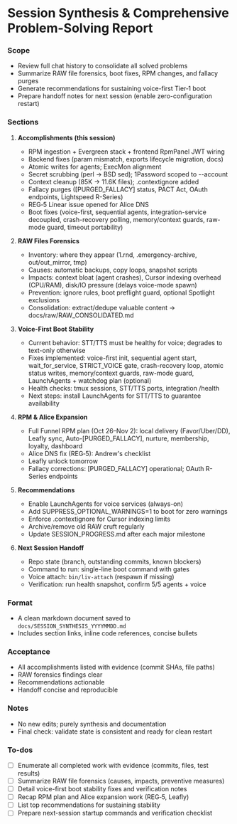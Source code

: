 <!-- 964b7ca4-84f9-46d4-902c-492a196e447f ee545d60-5905-4cd0-8468-ad8c20fc75de -->
# Session Synthesis & Comprehensive Problem-Solving Report

### Scope
- Review full chat history to consolidate all solved problems
- Summarize RAW file forensics, boot fixes, RPM changes, and fallacy purges
- Generate recommendations for sustaining voice-first Tier‑1 boot
- Prepare handoff notes for next session (enable zero-configuration restart)

### Sections
1) **Accomplishments (this session)**
   - RPM ingestion + Evergreen stack + frontend RpmPanel JWT wiring
   - Backend fixes (param mismatch, exports lifecycle migration, docs)
   - Atomic writes for agents; ExecMon alignment
   - Secret scrubbing (perl → BSD sed); 1Password scoped to --account
   - Context cleanup (85K → 11.6K files); .contextignore added
   - Fallacy purges ([PURGED_FALLACY] status, PACT Act, OAuth endpoints, Lightspeed R-Series)
   - REG‑5 Linear issue opened for Alice DNS
   - Boot fixes (voice-first, sequential agents, integration-service decoupled, crash-recovery polling, memory/context guards, raw-mode guard, timeout portability)

2) **RAW Files Forensics**
   - Inventory: where they appear (1.rnd, .emergency-archive, out/out_mirror, tmp)
   - Causes: automatic backups, copy loops, snapshot scripts
   - Impacts: context bloat (agent crashes), Cursor indexing overhead (CPU/RAM), disk/IO pressure (delays voice-mode spawn)
   - Prevention: ignore rules, boot preflight guard, optional Spotlight exclusions
   - Consolidation: extract/dedupe valuable content → docs/raw/RAW_CONSOLIDATED.md

3) **Voice-First Boot Stability**
   - Current behavior: STT/TTS must be healthy for voice; degrades to text-only otherwise
   - Fixes implemented: voice-first init, sequential agent start, wait_for_service, STRICT_VOICE gate, crash-recovery loop, atomic status writes, memory/context guards, raw-mode guard, LaunchAgents + watchdog plan (optional)
   - Health checks: tmux sessions, STT/TTS ports, integration /health
   - Next steps: install LaunchAgents for STT/TTS to guarantee availability

4) **RPM & Alice Expansion**
   - Full Funnel RPM plan (Oct 26–Nov 2): local delivery (Favor/Uber/DD), Leafly sync, Auto-[PURGED_FALLACY], nurture, membership, loyalty, dashboard
   - Alice DNS fix (REG‑5): Andrew's checklist
   - Leafly unlock tomorrow
   - Fallacy corrections: [PURGED_FALLACY] operational; OAuth R-Series endpoints

5) **Recommendations**
   - Enable LaunchAgents for voice services (always-on)
   - Add SUPPRESS_OPTIONAL_WARNINGS=1 to boot for zero warnings
   - Enforce .contextignore for Cursor indexing limits
   - Archive/remove old RAW cruft regularly
   - Update SESSION_PROGRESS.md after each major milestone

6) **Next Session Handoff**
   - Repo state (branch, outstanding commits, known blockers)
   - Command to run: single-line boot command with gates
   - Voice attach: `bin/liv-attach` (respawn if missing)
   - Verification: run health snapshot, confirm 5/5 agents + voice

### Format
- A clean markdown document saved to `docs/SESSION_SYNTHESIS_YYYYMMDD.md`
- Includes section links, inline code references, concise bullets

### Acceptance
- All accomplishments listed with evidence (commit SHAs, file paths)
- RAW forensics findings clear
- Recommendations actionable
- Handoff concise and reproducible

### Notes
- No new edits; purely synthesis and documentation
- Final check: validate state is consistent and ready for clean restart

### To-dos

- [ ] Enumerate all completed work with evidence (commits, files, test results)
- [ ] Summarize RAW file forensics (causes, impacts, preventive measures)
- [ ] Detail voice-first boot stability fixes and verification notes
- [ ] Recap RPM plan and Alice expansion work (REG‑5, Leafly)
- [ ] List top recommendations for sustaining stability
- [ ] Prepare next-session startup commands and verification checklist
